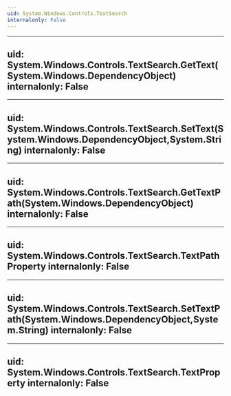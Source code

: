 ```yaml
---
uid: System.Windows.Controls.TextSearch
internalonly: False
---
```


---
uid: System.Windows.Controls.TextSearch.GetText(System.Windows.DependencyObject)
internalonly: False
---

---
uid: System.Windows.Controls.TextSearch.SetText(System.Windows.DependencyObject,System.String)
internalonly: False
---

---
uid: System.Windows.Controls.TextSearch.GetTextPath(System.Windows.DependencyObject)
internalonly: False
---

---
uid: System.Windows.Controls.TextSearch.TextPathProperty
internalonly: False
---

---
uid: System.Windows.Controls.TextSearch.SetTextPath(System.Windows.DependencyObject,System.String)
internalonly: False
---

---
uid: System.Windows.Controls.TextSearch.TextProperty
internalonly: False
---
